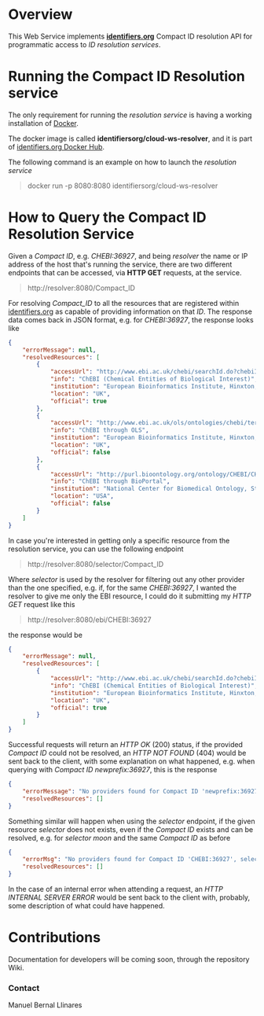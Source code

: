 # Overview
This Web Service implements [__identifiers.org__](http://identifiers.org) Compact ID resolution API for programmatic access to _ID resolution services_.


# Running the Compact ID Resolution service
The only requirement for running the _resolution service_ is having a working installation of [Docker](http://docker.com).

The docker image is called **identifiersorg/cloud-ws-resolver**, and it is part of [identifiers.org Docker Hub](https://hub.docker.com/r/identifiersorg/).

The following command is an example on how to launch the _resolution service_

> docker run -p 8080:8080 identifiersorg/cloud-ws-resolver


# How to Query the Compact ID Resolution Service
Given a _Compact ID_, e.g. _CHEBI:36927_, and being _resolver_ the name or IP address of the host that's running the service, there are two different endpoints that can be accessed, via __HTTP GET__ requests, at the service.

> http://resolver:8080/Compact_ID

For resolving *Compact_ID* to all the resources that are registered within [identifiers.org](http://identifiers.org) as capable of providing information on that _ID_. The response data comes back in JSON format, e.g. for _CHEBI:36927_, the response looks like

```json
{
    "errorMessage": null,
    "resolvedResources": [
        {
            "accessUrl": "http://www.ebi.ac.uk/chebi/searchId.do?chebiId=CHEBI:36927",
            "info": "ChEBI (Chemical Entities of Biological Interest)",
            "institution": "European Bioinformatics Institute, Hinxton, Cambridge",
            "location": "UK",
            "official": true
        },
        {
            "accessUrl": "http://www.ebi.ac.uk/ols/ontologies/chebi/terms?obo_id=CHEBI:36927",
            "info": "ChEBI through OLS",
            "institution": "European Bioinformatics Institute, Hinxton, Cambridge",
            "location": "UK",
            "official": false
        },
        {
            "accessUrl": "http://purl.bioontology.org/ontology/CHEBI/CHEBI:36927",
            "info": "ChEBI through BioPortal",
            "institution": "National Center for Biomedical Ontology, Stanford",
            "location": "USA",
            "official": false
        }
    ]
}
```

In case you're interested in getting only a specific resource from the resolution service, you can use the following endpoint

> http://resolver:8080/selector/Compact_ID

Where _selector_ is used by the resolver for filtering out any other provider than the one specified, e.g. if, for the same _CHEBI:36927_, I wanted the resolver to give me only the EBI resource, I could do it submitting my _HTTP GET_ request like this

> http://resolver:8080/ebi/CHEBI:36927

the response would be

```json
{
    "errorMessage": null,
    "resolvedResources": [
        {
            "accessUrl": "http://www.ebi.ac.uk/chebi/searchId.do?chebiId=CHEBI:36927",
            "info": "ChEBI (Chemical Entities of Biological Interest)",
            "institution": "European Bioinformatics Institute, Hinxton, Cambridge",
            "location": "UK",
            "official": true
        }
    ]
}
```

Successful requests will return an _HTTP OK_ (200) status, if the provided _Compact ID_ could not be resolved, an _HTTP NOT FOUND_ (404) would be sent back to the client, with some explanation on what happened, e.g. when querying with _Compact ID_ _newprefix:36927_, this is the response

```json
{
    "errorMessage": "No providers found for Compact ID 'newprefix:36927'",
    "resolvedResources": []
}
```

Something similar will happen when using the _selector_ endpoint, if the given resource _selector_ does not exists, even if the _Compact ID_ exists and can be resolved, e.g. for _selector_ _moon_ and the same _Compact ID_ as before

```json
{
    "errorMsg": "No providers found for Compact ID 'CHEBI:36927', selector 'moon'",
    "resolvedResources": []
}
```

In the case of an internal error when attending a request, an _HTTP INTERNAL SERVER ERROR_ would be sent back to the client with, probably, some description of what could have happened.


# Contributions
Documentation for developers will be coming soon, through the repository Wiki.


### Contact
Manuel Bernal Llinares
